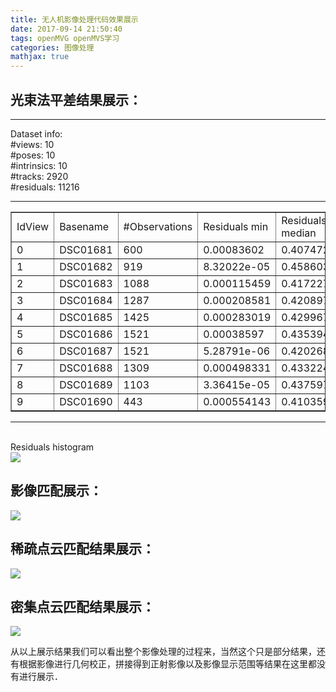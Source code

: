 ```yaml
---
title: 无人机影像处理代码效果展示
date: 2017-09-14 21:50:40
tags: openMVG openMVS学习
categories: 图像处理
mathjax: true
---
```

## 光束法平差结果展示：

<hr>Dataset info:<br> #views: 10<br> #poses: 10<br> #intrinsics: 10<br> #tracks: 2920<br> #residuals: 11216<br><hr><table border="1"><tr><td>IdView</td><td>Basename</td><td>#Observations</td><td>Residuals min</td><td>Residuals median</td><td>Residuals mean</td><td>Residuals max</td></tr><tr><td>0</td><td>DSC01681</td><td>600</td><td>0.00083602</td><td>0.407472</td><td>0.578636</td><td>3.7219</td></tr><tr><td>1</td><td>DSC01682</td><td>919</td><td>8.32022e-05</td><td>0.458603</td><td>0.615874</td><td>3.6788</td></tr><tr><td>2</td><td>DSC01683</td><td>1088</td><td>0.000115459</td><td>0.417227</td><td>0.569578</td><td>3.73954</td></tr><tr><td>3</td><td>DSC01684</td><td>1287</td><td>0.000208581</td><td>0.420897</td><td>0.597463</td><td>3.63912</td></tr><tr><td>4</td><td>DSC01685</td><td>1425</td><td>0.000283019</td><td>0.429967</td><td>0.606205</td><td>4.13164</td></tr><tr><td>5</td><td>DSC01686</td><td>1521</td><td>0.00038597</td><td>0.435394</td><td>0.597527</td><td>3.88993</td></tr><tr><td>6</td><td>DSC01687</td><td>1521</td><td>5.28791e-06</td><td>0.420268</td><td>0.589389</td><td>3.96556</td></tr><tr><td>7</td><td>DSC01688</td><td>1309</td><td>0.000498331</td><td>0.433224</td><td>0.609728</td><td>4.3141</td></tr><tr><td>8</td><td>DSC01689</td><td>1103</td><td>3.36415e-05</td><td>0.437597</td><td>0.607724</td><td>3.97541</td></tr><tr><td>9</td><td>DSC01690</td><td>443</td><td>0.000554143</td><td>0.410359</td><td>0.574652</td><td>3.97483</td></tr></table><hr><br>Residuals histogram<br><img src="http://blogimage-1251632003.cosgz.myqcloud.com/residuals_histogram.png" >

## 影像匹配展示：
<img src="http://blogimage-1251632003.cosgz.myqcloud.com/connect1.jpg">

## 稀疏点云匹配结果展示：
<img src="http://blogimage-1251632003.cosgz.myqcloud.com/sparse1.png">

## 密集点云匹配结果展示：
<img src="http://blogimage-1251632003.cosgz.myqcloud.com/dense1.png">

从以上展示结果我们可以看出整个影像处理的过程来，当然这个只是部分结果，还有根据影像进行几何校正，拼接得到正射影像以及影像显示范围等结果在这里都没有进行展示．
